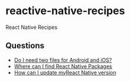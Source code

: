 # reactive-native-recipes
React Native Recipes


## Questions

- [Do I need two files for Android and iOS?](/questions/two_versions.md)
- [Where can I find React Native Packages](/questions/packages.md)
- [How can I update myReact Native version](/questions/update_version.md)
